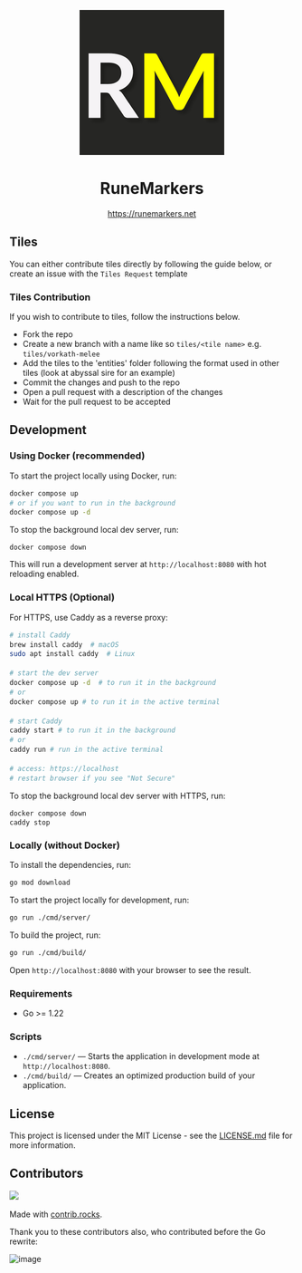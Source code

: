 <p align="center">
  <a href="https://runemarkers.net">
    <img src="./assets/logo-256-background.png" height="256">
  </a>
  <h1 align="center">RuneMarkers</h1>
</p>

<p align="center">
<a href="https://runemarkers.net">https://runemarkers.net</a>
</p>

## Tiles

You can either contribute tiles directly by following the guide below, or create an issue with the `Tiles Request` template

### Tiles Contribution

If you wish to contribute to tiles, follow the instructions below.

- Fork the repo
- Create a new branch with a name like so `tiles/<tile name>` e.g. `tiles/vorkath-melee`
- Add the tiles to the 'entities' folder following the format used in other tiles (look at abyssal sire for an example)
- Commit the changes and push to the repo
- Open a pull request with a description of the changes
- Wait for the pull request to be accepted

## Development

### Using Docker (recommended)

To start the project locally using Docker, run:

```bash
docker compose up
# or if you want to run in the background
docker compose up -d
```

To stop the background local dev server, run:
```
docker compose down
```

This will run a development server at `http://localhost:8080` with hot reloading enabled.

### Local HTTPS (Optional)

For HTTPS, use Caddy as a reverse proxy:

```bash
# install Caddy
brew install caddy  # macOS
sudo apt install caddy  # Linux

# start the dev server
docker compose up -d  # to run it in the background
# or
docker compose up # to run it in the active terminal

# start Caddy
caddy start # to run it in the background
# or
caddy run # run in the active terminal

# access: https://localhost
# restart browser if you see "Not Secure"
```

To stop the background local dev server with HTTPS, run:
```
docker compose down
caddy stop
```

### Locally (without Docker)

To install the dependencies, run:

```bash
go mod download
```

To start the project locally for development, run:

```bash
go run ./cmd/server/
```

To build the project, run:

```bash
go run ./cmd/build/
```

Open `http://localhost:8080` with your browser to see the result.


### Requirements

- Go >= 1.22

### Scripts

- `./cmd/server/` — Starts the application in development mode at `http://localhost:8080`.
- `./cmd/build/` — Creates an optimized production build of your application.

## License

This project is licensed under the MIT License - see the [LICENSE.md](LICENSE.md) file for more information.

## Contributors

<a href="https://github.com/jamiegyoung/runemarkers/graphs/contributors">
  <img src="https://contrib.rocks/image?repo=jamiegyoung/runemarkers" />
</a>

Made with [contrib.rocks](https://contrib.rocks).

Thank you to these contributors also, who contributed before the Go rewrite:

<img width="317" height="97" alt="image" src="https://github.com/user-attachments/assets/6cf1b9c6-7cfc-4d6f-ae09-6323c198eed9" />

